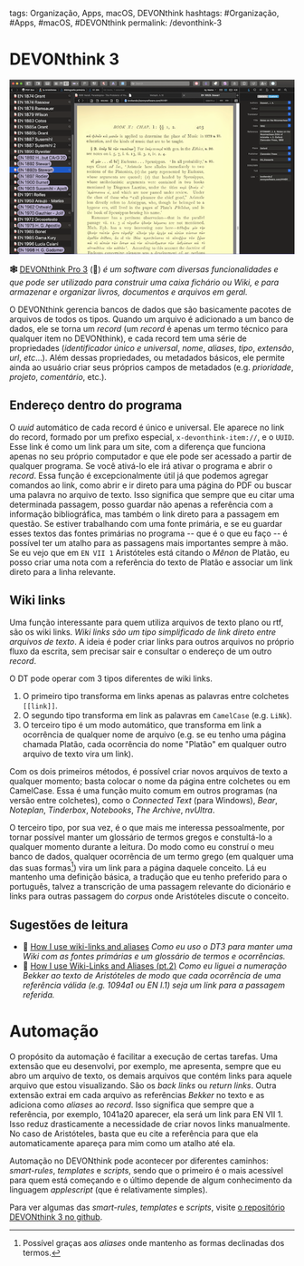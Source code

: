 tags: Organização, Apps, macOS, DEVONthink
hashtags: #Organização, #Apps, #macOS, #DEVONthink
permalink: /devonthink-3

# DEVONthink 3  
  
![DEVONthink 3](./img/apps/dt.png)  

**🕸️** [DEVONthink Pro 3](https://www.devontechnologies.com/apps/devonthink/new) () *é um software com diversas funcionalidades e que pode ser utilizado para construir uma caixa fichário ou Wiki, e para armazenar e organizar livros, documentos e arquivos em geral.*  

O DEVONthink gerencia bancos de dados que são basicamente pacotes de arquivos de todos os tipos. Quando um arquivo é adicionado a um banco de dados, ele se torna um *record* (um *record* é apenas um termo técnico para qualquer item no DEVONthink), e cada record tem uma série de propriedades (*identificador único e universal*, *nome*, *aliases*, *tipo*, *extensão*, *url*, *etc*…). Além dessas propriedades, ou metadados básicos, ele permite ainda ao usuário criar seus próprios campos de metadados (e.g. *prioridade*, *projeto*, *comentário*, etc.). 

## Endereço dentro do programa

O *uuid* automático de cada record é único e universal. Ele aparece no link do record, formado por um prefixo especial, `x-devonthink-item://`, e o `UUID`. Esse link é como um link para um site, com a diferença que funciona apenas no seu próprio computador e que ele pode ser acessado a partir de qualquer programa. Se você ativá-lo ele irá ativar o programa e abrir o *record*. Essa função é excepcionalmente útil já que podemos agregar comandos ao link, como abrir e ir direto para uma página do PDF ou buscar uma palavra no arquivo de texto. Isso significa que sempre que eu citar uma determinada passagem, posso guardar não apenas a referência com a informação bibliográfica, mas também o link direto para a passagem em questão. Se estiver trabalhando com uma fonte primária, e se eu guardar esses textos das fontes primárias no programa -- que é o que eu faço -- é possível ter um atalho para as passagens mais importantes sempre à mão. Se eu vejo que em `EN VII 1` Aristóteles está citando o *Mênon* de Platão, eu posso criar uma nota com a referência do texto de Platão e associar um link direto para a linha relevante.

## Wiki links

Uma função interessante para quem utiliza arquivos de texto plano ou rtf, são os wiki links. *Wiki links são um tipo simplificado de link direto entre arquivos de texto*. A ideia é poder criar links para outros arquivos no próprio fluxo da escrita, sem precisar sair e consultar o endereço de um outro *record*. 

O DT pode operar com 3 tipos diferentes de wiki links. 

1. O primeiro tipo transforma em links apenas as palavras entre colchetes `[[link]]`. 
2. O segundo tipo transforma em link as palavras em `CamelCase` (e.g. `LiNk`). 
3. O terceiro tipo é um modo automático, que transforma em link a ocorrência de qualquer nome de arquivo (e.g. se eu tenho uma página chamada Platão, cada ocorrência do nome "Platão" em qualquer outro arquivo de texto vira um link). 

Com os dois primeiros métodos, é possível criar novos arquivos de texto a qualquer momento; basta colocar o nome da página entre colchetes ou em CamelCase. Essa é uma função muito comum em outros programas (na versão entre colchetes), como o *Connected Text* (para Windows), *Bear*, *Noteplan*, *Tinderbox*, *Notebooks*, *The Archive*, *nvUltra*. 

O terceiro tipo, por sua vez, é o que mais me interessa pessoalmente, por tornar possível manter um glossário de termos gregos e constultá-lo a qualquer momento durante a leitura. Do modo como eu construí o meu banco de dados, qualquer ocorrência de um termo grego (em qualquer uma das suas formas[^3]) vira um link para a página daquele conceito. Lá eu mantenho uma definição básica, a tradução que eu tenho preferido para o português, talvez a transcrição de uma passagem relevante do dicionário e links para outras passagem do *corpus* onde Aristóteles discute o conceito.

## Sugestões de leitura


- 📃 [How I use wiki-links and aliases](https://discourse.devontechnologies.com/t/how-i-use-wiki-links-and-aliases/47846) *Como eu uso o DT3 para manter uma Wiki com as fontes primárias e um glossário de termos e ocorrências.*  
- 📃 [How I use Wiki-Links and Aliases (pt.2)](https://discourse.devontechnologies.com/t/how-i-use-wiki-links-and-aliases-pt-2/47873) *Como eu liguei a numeração Bekker ao texto de Aristóteles de modo que cada ocorrência de uma referência válida (e.g. 1094a1 ou EN I.1) seja um link para a passagem referida.*  
  
# Automação

O propósito da automação é facilitar a execução de certas tarefas. Uma extensão que eu desenvolvi, por exemplo, me apresenta, sempre que eu abro um arquivo de texto, os demais arquivos que contém links para aquele arquivo que estou visualizando. São os *back links* ou *return links*. Outra extensão extrai em cada arquivo as referências *Bekker* no texto e as adiciona como *aliases* ao *record*. Isso significa que sempre que a referência, por exemplo, 1041a20 aparecer, ela será um link para EN VII 1. Isso reduz drasticamente a necessidade de criar novos links manualmente. No caso de Aristóteles, basta que eu cite a referência para que ela automaticamente apareça para mim como um atalho até ela. 

Automação no DEVONthink pode acontecer por diferentes caminhos: *smart-rules*, *templates* e *scripts*, sendo que o primeiro é o mais acessível para quem está começando e o último depende de algum conhecimento da linguagem *applescript* (que é relativamente simples).

Para ver algumas das *smart-rules*, *templates* e *scripts*, visite [o repositório DEVONthink 3 no github](https://github.com/bcdavasconcelos/DEVONthink-3).


[^1]: *Record* é o termo técnico para qualquer item dentro de um banco de dados do DEVONthink.
[^2]: Você pode facilmente adaptar o script para extrair a numeração utilizada na edição de referência do seu autor. No caso da numeração *Bekker*, o padrão é `\d*[a|b]\d\d`. Para entender o significado dessa expressão, veja a página sobre [RegEx](regex). 
[^3]: Possível graças aos *aliases* onde mantenho as formas declinadas dos termos. 